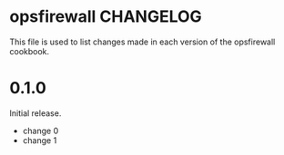 # opsfirewall CHANGELOG

This file is used to list changes made in each version of the opsfirewall cookbook.

# 0.1.0

Initial release.

- change 0
- change 1

